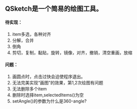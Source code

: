 ## QSketch是一个简易的绘图工具。
#### 待实现：
1. item多选，各种对齐
2. 分解，合并
3. 倒角
4. 剪切，复制，黏贴，旋转，镜像，对齐，撤销，清空重画，放缩
#### 问题：
1. 画圆点时，点击过快会迫使程序退出。
2. 无法完美实现“画图”的效果，第1,2次绘图有问题
3. 无法删除多个item
4. 删除时选择item,selectedItems()为空
5. setAngle()的参数为什么是360-angle?